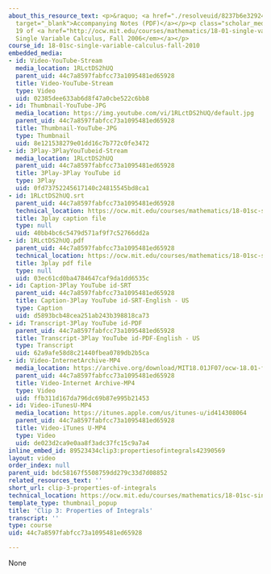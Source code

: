 ```yaml
---
about_this_resource_text: <p>&raquo; <a href="./resolveuid/8237b6e329240fcc89f2dc931bf41e14"
  target="_blank">Accompanying Notes (PDF)</a></p><p class="scholar_medsm">From Lecture
  19 of <a href="http://ocw.mit.edu/courses/mathematics/18-01-single-variable-calculus-fall-2006/video-lectures/"><em>18.01
  Single Variable Calculus, Fall 2006</em></a></p>
course_id: 18-01sc-single-variable-calculus-fall-2010
embedded_media:
- id: Video-YouTube-Stream
  media_location: 1RLctDS2hUQ
  parent_uid: 44c7a8597fabfcc73a1095481ed65928
  title: Video-YouTube-Stream
  type: Video
  uid: 02385dee633ab6d8f47a0cbe522c6bb8
- id: Thumbnail-YouTube-JPG
  media_location: https://img.youtube.com/vi/1RLctDS2hUQ/default.jpg
  parent_uid: 44c7a8597fabfcc73a1095481ed65928
  title: Thumbnail-YouTube-JPG
  type: Thumbnail
  uid: 8e121538279e01dd16c7b772c0fe3472
- id: 3Play-3PlayYouTubeid-Stream
  media_location: 1RLctDS2hUQ
  parent_uid: 44c7a8597fabfcc73a1095481ed65928
  title: 3Play-3Play YouTube id
  type: 3Play
  uid: 0fd73752245617140c24815545bd8ca1
- id: 1RLctDS2hUQ.srt
  parent_uid: 44c7a8597fabfcc73a1095481ed65928
  technical_location: https://ocw.mit.edu/courses/mathematics/18-01sc-single-variable-calculus-fall-2010/unit-3-the-definite-integral-and-its-applications/part-a-definition-of-the-definite-integral-and-first-fundamental-theorem/session-48-the-fundamental-theorem-of-calculus/clip-3-properties-of-integrals/1RLctDS2hUQ.srt
  title: 3play caption file
  type: null
  uid: 40bb4bc6c5479d571af9f7c52766dd2a
- id: 1RLctDS2hUQ.pdf
  parent_uid: 44c7a8597fabfcc73a1095481ed65928
  technical_location: https://ocw.mit.edu/courses/mathematics/18-01sc-single-variable-calculus-fall-2010/unit-3-the-definite-integral-and-its-applications/part-a-definition-of-the-definite-integral-and-first-fundamental-theorem/session-48-the-fundamental-theorem-of-calculus/clip-3-properties-of-integrals/1RLctDS2hUQ.pdf
  title: 3play pdf file
  type: null
  uid: 03ec61cd0ba4784647caf9da1dd6535c
- id: Caption-3Play YouTube id-SRT
  parent_uid: 44c7a8597fabfcc73a1095481ed65928
  title: Caption-3Play YouTube id-SRT-English - US
  type: Caption
  uid: d5893bcb48cea251ab243b398818ca73
- id: Transcript-3Play YouTube id-PDF
  parent_uid: 44c7a8597fabfcc73a1095481ed65928
  title: Transcript-3Play YouTube id-PDF-English - US
  type: Transcript
  uid: 62a9afe58d8c21440fbea0789db2b5ca
- id: Video-InternetArchive-MP4
  media_location: https://archive.org/download/MIT18.01JF07/ocw-18.01-f07-lec19_300k.mp4
  parent_uid: 44c7a8597fabfcc73a1095481ed65928
  title: Video-Internet Archive-MP4
  type: Video
  uid: ffb311d167da796dc69b87e995b21453
- id: Video-iTunesU-MP4
  media_location: https://itunes.apple.com/us/itunes-u/id414308064
  parent_uid: 44c7a8597fabfcc73a1095481ed65928
  title: Video-iTunes U-MP4
  type: Video
  uid: de023d2ca9e0aa8f3adc37fc15c9a7a4
inline_embed_id: 89523434clip3:propertiesofintegrals42390569
layout: video
order_index: null
parent_uid: bdc58167f5508759dd279c33d7d08852
related_resources_text: ''
short_url: clip-3-properties-of-integrals
technical_location: https://ocw.mit.edu/courses/mathematics/18-01sc-single-variable-calculus-fall-2010/unit-3-the-definite-integral-and-its-applications/part-a-definition-of-the-definite-integral-and-first-fundamental-theorem/session-48-the-fundamental-theorem-of-calculus/clip-3-properties-of-integrals
template_type: thumbnail_popup
title: 'Clip 3: Properties of Integrals'
transcript: ''
type: course
uid: 44c7a8597fabfcc73a1095481ed65928

---
```

None